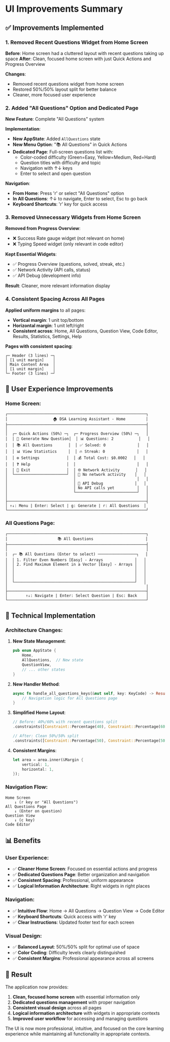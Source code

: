 # UI Improvements Summary

## ✅ Improvements Implemented

### 1. **Removed Recent Questions Widget from Home Screen**

**Before**: Home screen had a cluttered layout with recent questions taking up space
**After**: Clean, focused home screen with just Quick Actions and Progress Overview

**Changes**:
- Removed recent questions widget from home screen
- Restored 50%/50% layout split for better balance
- Cleaner, more focused user experience

### 2. **Added "All Questions" Option and Dedicated Page**

**New Feature**: Complete "All Questions" system

**Implementation**:
- **New AppState**: Added `AllQuestions` state
- **New Menu Option**: "📚 All Questions" in Quick Actions
- **Dedicated Page**: Full-screen questions list with:
  - Color-coded difficulty (Green=Easy, Yellow=Medium, Red=Hard)
  - Question titles with difficulty and topic
  - Navigation with ↑↓ keys
  - Enter to select and open question

**Navigation**:
- **From Home**: Press 'r' or select "All Questions" option
- **In All Questions**: ↑↓ to navigate, Enter to select, Esc to go back
- **Keyboard Shortcuts**: 'r' key for quick access

### 3. **Removed Unnecessary Widgets from Home Screen**

**Removed from Progress Overview**:
- ❌ Success Rate gauge widget (not relevant on home)
- ❌ Typing Speed widget (only relevant in code editor)

**Kept Essential Widgets**:
- ✅ Progress Overview (questions, solved, streak, etc.)
- ✅ Network Activity (API calls, status)
- ✅ API Debug (development info)

**Result**: Cleaner, more relevant information display

### 4. **Consistent Spacing Across All Pages**

**Applied uniform margins** to all pages:
- **Vertical margin**: 1 unit top/bottom
- **Horizontal margin**: 1 unit left/right
- **Consistent across**: Home, All Questions, Question View, Code Editor, Results, Statistics, Settings, Help

**Pages with consistent spacing**:
```
┌─ Header (3 lines) ─┐
│ [1 unit margin]    │
│ Main Content Area  │
│ [1 unit margin]    │
└─ Footer (3 lines) ─┘
```

## 🎯 User Experience Improvements

### **Home Screen**:
```
┌─────────────────────────────────────────────────────────────┐
│                    🏠 DSA Learning Assistant - Home         │
├─────────────────────────────────────────────────────────────┤
│                                                             │
│  ┌─ Quick Actions (50%) ─┐  ┌─ Progress Overview (50%) ─┐   │
│  │ 🎯 Generate New Question│  │ 📊 Questions: 2           │   │
│  │ 📚 All Questions       │  │ ✅ Solved: 0              │   │
│  │ 📊 View Statistics     │  │ 🔥 Streak: 0              │   │
│  │ ⚙️ Settings            │  │ 💰 Total Cost: $0.0002   │   │
│  │ ❓ Help                │  │                           │   │
│  │ 🚪 Exit                │  │ 🌐 Network Activity       │   │
│  └───────────────────────┘  │ 🔄 No network activity    │   │
│                             │                           │   │
│                             │ 🔧 API Debug              │   │
│                             │ No API calls yet          │   │
│                             └───────────────────────────┘   │
│                                                             │
├─────────────────────────────────────────────────────────────┤
│ ↑↓: Menu | Enter: Select | g: Generate | r: All Questions  │
└─────────────────────────────────────────────────────────────┘
```

### **All Questions Page**:
```
┌─────────────────────────────────────────────────────────────┐
│                      📚 All Questions                       │
├─────────────────────────────────────────────────────────────┤
│                                                             │
│  ┌─ 📚 All Questions (Enter to select) ─────────────────┐   │
│  │ 1. Filter Even Numbers [Easy] - Arrays              │   │
│  │ 2. Find Maximum Element in a Vector [Easy] - Arrays │   │
│  │                                                     │   │
│  │                                                     │   │
│  │                                                     │   │
│  └─────────────────────────────────────────────────────┘   │
│                                                             │
├─────────────────────────────────────────────────────────────┤
│        ↑↓: Navigate | Enter: Select Question | Esc: Back    │
└─────────────────────────────────────────────────────────────┘
```

## 🔧 Technical Implementation

### **Architecture Changes**:

1. **New State Management**:
   ```rust
   pub enum AppState {
       Home,
       AllQuestions,  // New state
       QuestionView,
       // ... other states
   }
   ```

2. **New Handler Method**:
   ```rust
   async fn handle_all_questions_keys(&mut self, key: KeyCode) -> Result<()> {
       // Navigation logic for All Questions page
   }
   ```

3. **Simplified Home Layout**:
   ```rust
   // Before: 40%/60% with recent questions split
   .constraints([Constraint::Percentage(40), Constraint::Percentage(60)])

   // After: Clean 50%/50% split
   .constraints([Constraint::Percentage(50), Constraint::Percentage(50)])
   ```

4. **Consistent Margins**:
   ```rust
   let area = area.inner(&Margin {
       vertical: 1,
       horizontal: 1,
   });
   ```

### **Navigation Flow**:
```
Home Screen
    ↓ (r key or "All Questions")
All Questions Page
    ↓ (Enter on question)
Question View
    ↓ (c key)
Code Editor
```

## 📊 Benefits

### **User Experience**:
- ✅ **Cleaner Home Screen**: Focused on essential actions and progress
- ✅ **Dedicated Questions Page**: Better organization and navigation
- ✅ **Consistent Spacing**: Professional, uniform appearance
- ✅ **Logical Information Architecture**: Right widgets in right places

### **Navigation**:
- ✅ **Intuitive Flow**: Home → All Questions → Question View → Code Editor
- ✅ **Keyboard Shortcuts**: Quick access with 'r' key
- ✅ **Clear Instructions**: Updated footer text for each screen

### **Visual Design**:
- ✅ **Balanced Layout**: 50%/50% split for optimal use of space
- ✅ **Color Coding**: Difficulty levels clearly distinguished
- ✅ **Consistent Margins**: Professional appearance across all screens

## 🎉 Result

The application now provides:

1. **Clean, focused home screen** with essential information only
2. **Dedicated questions management** with proper navigation
3. **Consistent visual design** across all pages
4. **Logical information architecture** with widgets in appropriate contexts
5. **Improved user workflow** for accessing and managing questions

The UI is now more professional, intuitive, and focused on the core learning experience while maintaining all functionality in appropriate contexts.
